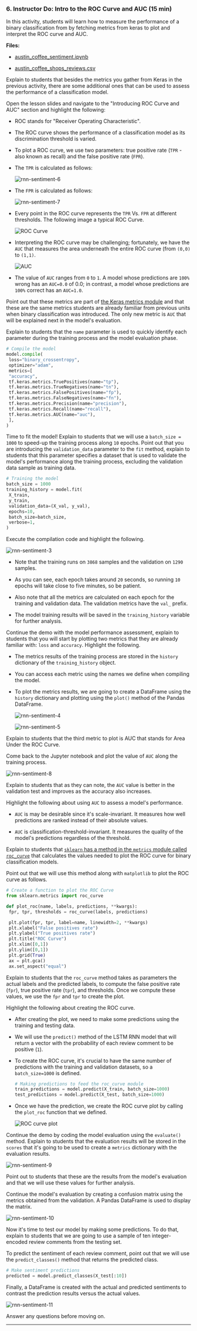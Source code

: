 ### 6. Instructor Do: Intro to the ROC Curve and AUC (15 min)

In this activity, students will learn how to measure the performance of a binary classification from by fetching metrics from keras to plot and interpret the ROC curve and AUC.

**Files:**

* [austin_coffee_sentiment.ipynb](Activities/03-Ins_ROC_AUC/Solved/austin_coffee_sentiment.ipynb)

* [austin_coffee_shops_reviews.csv](Activities/03-Ins_ROC_AUC/Resources/austin_coffee_shops_reviews.csv)

Explain to students that besides the metrics you gather from Keras in the previous activity, there are some additional ones that can be used to assess the performance of a classification model.

Open the lesson slides and navigate to the "Introducing ROC Curve and AUC" section and highlight the following:

* ROC stands for "Receiver Operating Characteristic".

* The ROC curve shows the performance of a classification model as its discrimination threshold is varied.

* To plot a ROC curve, we use two parameters: true positive rate (`TPR` - also known as recall) and the false positive rate (`FPR`).

* The `TPR` is calculated as follows:

  ![rnn-sentiment-6](Images/rnn-sentiment-6.png)

* The `FPR` is calculated as follows:

  ![rnn-sentiment-7](Images/rnn-sentiment-7.png)

* Every point in the ROC curve represents the `TPR` Vs. `FPR` at different thresholds. The following image a typical ROC Curve.

  ![ROC Curve](Images/roc-curve.png)

* Interpreting the ROC curve may be challenging; fortunately, we have the `AUC` that measures the area underneath the entire ROC curve (from `(0,0)` to `(1,1)`.

  ![AUC](Images/auc.png)

* The value of `AUC` ranges from `0` to `1`. A model whose predictions are `100%` wrong has an `AUC=0.0` of 0.0; in contrast, a model whose predictions are `100%` correct has an `AUC=1.0`.

Point out that these metrics are part of [the Keras metrics module](https://www.tensorflow.org/api_docs/python/tf/keras/metrics?version=stable) and that these are the same metrics students are already familiar from previous units when binary classification was introduced. The only new metric is `AUC` that will be explained next in the model's evaluation.

Explain to students that the `name` parameter is used to quickly identify each parameter during the training process and the model evaluation phase.

```python
# Compile the model
model.compile(
 loss="binary_crossentropy",
 optimizer="adam",
 metrics=[
 "accuracy",
 tf.keras.metrics.TruePositives(name="tp"),
 tf.keras.metrics.TrueNegatives(name="tn"),
 tf.keras.metrics.FalsePositives(name="fp"),
 tf.keras.metrics.FalseNegatives(name="fn"),
 tf.keras.metrics.Precision(name="precision"),
 tf.keras.metrics.Recall(name="recall"),
 tf.keras.metrics.AUC(name="auc"),
 ],
)
```

Time to fit the model! Explain to students that we will use a `batch_size = 1000` to speed-up the training process along `10` epochs. Point out that you are introducing the `validation_data` parameter to the `fit` method, explain to students that this parameter specifies a dataset that is used to validate the model's performance along the training process, excluding the validation data sample as training data.

```python
# Training the model
batch_size = 1000
training_history = model.fit(
 X_train,
 y_train,
 validation_data=(X_val, y_val),
 epochs=10,
 batch_size=batch_size,
 verbose=1,
)
```

Execute the compilation code and highlight the following.

![rnn-sentiment-3](Images/rnn-sentiment-3.gif)

* Note that the training runs on `3868` samples and the validation on `1290` samples.

* As you can see, each epoch takes around `20` seconds, so running `10` epochs will take close to five minutes, so be patient.

* Also note that all the metrics are calculated on each epoch for the training and validation data. The validation metrics have the `val_` prefix.

* The model training results will be saved in the `training_history` variable for further analysis.

Continue the demo with the model performance assessment, explain to students that you will start by plotting two metrics that they are already familiar with: `loss` and `accuracy`. Highlight the following.

* The metrics results of the training process are stored in the `history` dictionary of the `training_history` object.

* You can access each metric using the names we define when compiling the model.

* To plot the metrics results, we are going to create a DataFrame using the `history` dictionary and plotting using the `plot()` method of the Pandas DataFrame.

  ![rnn-sentiment-4](Images/rnn-sentiment-4.png)

  ![rnn-sentiment-5](Images/rnn-sentiment-5.png)

Explain to students that the third metric to plot is AUC that stands for Area Under the ROC Curve.

Come back to the Jupyter notebook and plot the value of `AUC` along the training process.

![rnn-sentiment-8](Images/rnn-sentiment-8.png)

Explain to students that as they can note, the `AUC` value is better in the validation test and improves as the accuracy also increases.

Highlight the following about using `AUC` to assess a model's performance.

* `AUC` is may be desirable since it's scale-invariant. It measures how well predictions are ranked instead of their absolute values.

* `AUC` is classification-threshold-invariant. It measures the quality of the model's predictions regardless of the threshold.

Explain to students that [`sklearn` has a method in the `metrics` module called `roc_curve`](https://scikit-learn.org/stable/modules/generated/sklearn.metrics.roc_curve.html) that calculates the values needed to plot the ROC curve for binary classification models.

Point out that we will use this method along with `matplotlib` to plot the ROC curve as follows.

```python
# Create a function to plot the ROC Curve
from sklearn.metrics import roc_curve

def plot_roc(name, labels, predictions, **kwargs):
 fpr, tpr, thresholds = roc_curve(labels, predictions)

 plt.plot(fpr, tpr, label=name, linewidth=2, **kwargs)
 plt.xlabel("False positives rate")
 plt.ylabel("True positives rate")
 plt.title("ROC Curve")
 plt.xlim([0,1])
 plt.ylim([0,1])
 plt.grid(True)
 ax = plt.gca()
 ax.set_aspect("equal")
```

Explain to students that the `roc_curve` method takes as parameters the actual labels and the predicted labels, to compute the false positive rate (`fpr`), true positive rate (`tpr`), and thresholds. Once we compute these values, we use the `fpr` and `tpr` to create the plot.

Highlight the following about creating the ROC curve.

* After creating the plot, we need to make some predictions using the training and testing data.

* We will use the `predict()` method of the LSTM RNN model that will return a vector with the probability of each review comment to be positive (`1`).

* To create the ROC curve, it's crucial to have the same number of predictions with the training and validation datasets, so a `batch_size=1000` is defined.

  ```python
  # Making predictions to feed the roc_curve module
  train_predictions = model.predict(X_train, batch_size=1000)
  test_predictions = model.predict(X_test, batch_size=1000)
  ```

* Once we have the prediction, we create the ROC curve plot by calling the `plot_roc` function that we defined.

  ![ROC curve plot](Images/roc-curve-plot.png)

Continue the demo by coding the model evaluation using the `evaluate()` method. Explain to students that the evaluation results will be stored in the `scores` that it's going to be used to create a `metrics` dictionary with the evaluation results.

![rnn-sentiment-9](Images/rnn-sentiment-9.png)

Point out to students that these are the results from the model's evaluation and that we will use these values for further analysis.

Continue the model's evaluation by creating a confusion matrix using the metrics obtained from the validation. A Pandas DataFrame is used to display the matrix.

![rnn-sentiment-10](Images/rnn-sentiment-10.png)

Now it's time to test our model by making some predictions. To do that, explain to students that we are going to use a sample of ten integer-encoded review comments from the testing set.

To predict the sentiment of each review comment, point out that we will use the `predict_classes()` method that returns the predicted class.

```python
# Make sentiment predictions
predicted = model.predict_classes(X_test[:10])
```

Finally, a DataFrame is created with the actual and predicted sentiments to contrast the prediction results versus the actual values.

![rnn-sentiment-11](Images/rnn-sentiment-11.png)

Answer any questions before moving on.

---
